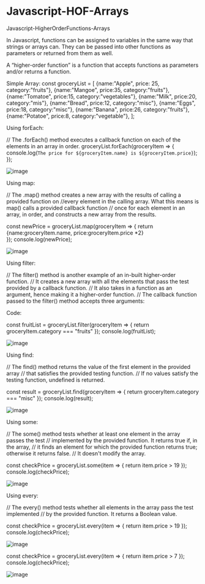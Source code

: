 # Javascript-HOF-Arrays
 Javascript-HigherOrderFunctions-Arrays

 In Javascript, functions can be assigned to variables in the same way that strings or arrays can. They can be passed into other functions as parameters or returned from them as well.

A “higher-order function” is a function that accepts functions as parameters and/or returns a function.

Simple Array:
const groceryList = [
    {name:"Apple", price: 25, category:"fruits"},
    {name:"Mangoe", price:35, category:"fruits"},
    {name:"Tomatoe", price:15, category:"vegetables"},
    {name:"Milk", price:20, category:"mis"},
    {name:"Bread", price:12, category:"misc"},
    {name:"Eggs", price:18, category:"misc"},
    {name:"Banana", price:26, category:"fruits"},
    {name:"Potatoe", price:8, category:"vegetable"},
];

Using forEach:

// The .forEach() method executes a callback function on each of the elements in an array in order.
groceryList.forEach(groceryItem => {  
    console.log(`The price for ${groceryItem.name} is ${groceryItem.price}`);
  }); 
  
![image](https://user-images.githubusercontent.com/10427100/130595784-3911d270-9d45-485a-9243-9855eb81c377.png)

Using map:

// The .map() method creates a new array with the results of calling a provided function on 
//every element in the calling array. What this means is map() calls a provided callback function 
// once for each element in an array, in order, and constructs a new array from the results.

  const newPrice = groceryList.map(groceryItem => {
      return {name:groceryItem.name, price:groceryItem.price *2}  
  }); 
  console.log(newPrice);
  
![image](https://user-images.githubusercontent.com/10427100/130596692-1fffcb43-340e-4c35-8839-98eb097357ee.png)

Using filter:

// The filter() method is another example of an in-built higher-order function. 
//   It creates a new array with all the elements that pass the test provided by a callback function. 
//   It also takes in a function as an argument, hence making it a higher-order function. 
//   The callback function passed to the filter() method accepts three arguments:

Code:

const fruitList = groceryList.filter(groceryItem => {
    return groceryItem.category === "fruits"
}); 
console.log(fruitList);

![image](https://user-images.githubusercontent.com/10427100/130598017-9cd54c2b-a5a8-464c-b102-3d2a53c530df.png)


Using find:

// The find() method returns the value of the first element in the provided array 
// that satisfies the provided testing function. 
// If no values satisfy the testing function, undefined is returned.

const result = groceryList.find(groceryItem => {
    return groceryItem.category === "misc"
}); 
console.log(result);


![image](https://user-images.githubusercontent.com/10427100/130664791-ab322ce2-21af-48c3-b1de-cb6f43725664.png)


Using some:

//   The some() method tests whether at least one element in the array passes the test 
//   implemented by the provided function. It returns true if, in the array, 
//   it finds an element for which the provided function returns true; otherwise it returns false. 
//   It doesn't modify the array.

const checkPrice = groceryList.some(item => {
    return item.price > 19
}); 
   console.log(checkPrice);
   
   ![image](https://user-images.githubusercontent.com/10427100/130815045-b66c8cf3-7177-45a6-9910-352dcc756a8d.png)
   
   
   Using every:
   
   // The every() method tests whether all elements in the array pass the test implemented 
// by the provided function. It returns a Boolean value.

const checkPrice = groceryList.every(item => {
    return item.price > 19
}); 
   console.log(checkPrice);

![image](https://user-images.githubusercontent.com/10427100/130815996-1cbb5d9b-43c2-426a-bc6d-3e5445663d66.png)

const checkPrice = groceryList.every(item => {
    return item.price > 7
}); 
   console.log(checkPrice);

![image](https://user-images.githubusercontent.com/10427100/130816147-5f93011c-c860-4d53-87ba-56486a4bb052.png)

